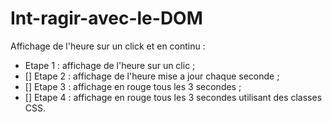# Int-ragir-avec-le-DOM
Affichage de l'heure sur un click et en continu :
- Etape 1 : affichage de l'heure sur un clic ;
- [] Etape 2 : affichage de l'heure mise a jour chaque seconde ;
- [] Etape 3 : affichage en rouge tous les 3 secondes ;
- [] Etape 4 : affichage en rouge tous les 3 secondes utilisant des classes CSS.
